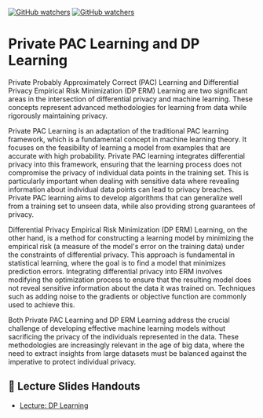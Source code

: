 [![GitHub watchers](https://img.shields.io/badge/tulip--lab-Privacy--aware--Data--Science-brightgreen)](../README.md)
[![GitHub watchers](https://img.shields.io/badge/Module-DP--Learning-orange)](README.md)

# Private PAC Learning and DP Learning

Private Probably Approximately Correct (PAC) Learning and Differential Privacy Empirical Risk Minimization (DP ERM) Learning are two significant areas in the intersection of differential privacy and machine learning. These concepts represent advanced methodologies for learning from data while rigorously maintaining privacy.

Private PAC Learning is an adaptation of the traditional PAC learning framework, which is a fundamental concept in machine learning theory. It focuses on the feasibility of learning a model from examples that are accurate with high probability. Private PAC learning integrates differential privacy into this framework, ensuring that the learning process does not compromise the privacy of individual data points in the training set. This is particularly important when dealing with sensitive data where revealing information about individual data points can lead to privacy breaches. Private PAC learning aims to develop algorithms that can generalize well from a training set to unseen data, while also providing strong guarantees of privacy.

Differential Privacy Empirical Risk Minimization (DP ERM) Learning, on the other hand, is a method for constructing a learning model by minimizing the empirical risk (a measure of the model's error on the training data) under the constraints of differential privacy. This approach is fundamental in statistical learning, where the goal is to find a model that minimizes prediction errors. Integrating differential privacy into ERM involves modifying the optimization process to ensure that the resulting model does not reveal sensitive information about the data it was trained on. Techniques such as adding noise to the gradients or objective function are commonly used to achieve this.

Both Private PAC Learning and DP ERM Learning address the crucial challenge of developing effective machine learning models without sacrificing the privacy of the individuals represented in the data. These methodologies are increasingly relevant in the age of big data, where the need to extract insights from large datasets must be balanced against the imperative to protect individual privacy.

## :notebook_with_decorative_cover: Lecture Slides Handouts  

- [Lecture: DP Learning](https://github.com/tulip-lab/handouts/blob/main/PaDS/FLIP32.pdf) 

